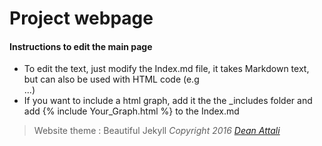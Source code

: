 # Project webpage

#### Instructions to edit the main page
- To edit the text, just modify the Index.md file, it takes Markdown text, but can also be used with HTML code (e.g <center></center> ...)
- If you want to include a html graph, add it the the \_includes folder and add {% include Your_Graph.html %} to the Index.md


> Website theme : Beautiful Jekyll *Copyright 2016 [Dean Attali](http://deanattali.com)*

